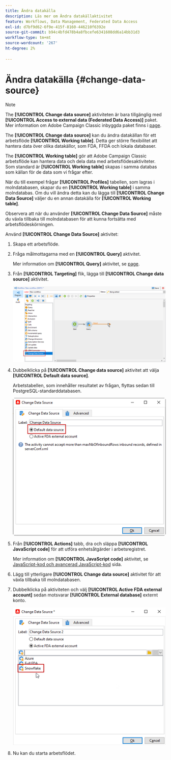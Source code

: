 ```yaml
---
title: Ändra datakälla
description: Läs mer om Ändra datakällaktivitet
feature: Workflows, Data Management, Federated Data Access
exl-id: d7bf9d62-6f9e-415f-8160-446210f6392e
source-git-commit: b94c4bfd478b4a8fbcefe6341608dd6a14bb31d3
workflow-type: tm+mt
source-wordcount: '267'
ht-degree: 2%

---
```


# Ändra datakälla {#change-data-source}

>[!NOTE]
>
> The **[!UICONTROL Change data source]** aktiviteten är bara tillgänglig med **[!UICONTROL Access to external data (Federated Data Access)]** paket. Mer information om Adobe Campaign Classic inbyggda paket finns i [page](../../installation/using/installing-campaign-standard-packages.md).

The **[!UICONTROL Change data source]** kan du ändra datakällan för ett arbetsflöde **[!UICONTROL Working table]**. Detta ger större flexibilitet att hantera data över olika datakällor, som FDA, FFDA och lokala databaser.

The **[!UICONTROL Working table]** gör att Adobe Campaign Classic arbetsflöde kan hantera data och dela data med arbetsflödesaktiviteter.
Som standard är **[!UICONTROL Working table]** skapas i samma databas som källan för de data som vi frågar efter.

När du till exempel frågar **[!UICONTROL Profiles]** tabellen, som lagras i molndatabasen, skapar du en **[!UICONTROL Working table]** i samma molndatabas.
Om du vill ändra detta kan du lägga till **[!UICONTROL Change Data Source]** väljer du en annan datakälla för **[!UICONTROL Working table]**.

Observera att när du använder **[!UICONTROL Change Data Source]** måste du växla tillbaka till molndatabasen för att kunna fortsätta med arbetsflödeskörningen.

Använd **[!UICONTROL Change Data Source]** aktivitet:

1. Skapa ett arbetsflöde.

1. Fråga målmottagarna med en **[!UICONTROL Query]** aktivitet.

   Mer information om **[!UICONTROL Query]** aktivitet, se [page](../../workflow/using/query.md#creating-a-query).

1. Från **[!UICONTROL Targeting]** flik, lägga till **[!UICONTROL Change data source]** aktivitet.

   ![](assets/change-data-source.png)

1. Dubbelklicka på **[!UICONTROL Change data source]** aktivitet att välja **[!UICONTROL Default data source]**.

   Arbetstabellen, som innehåller resultatet av frågan, flyttas sedan till PostgreSQL-standarddatabasen.

   ![](assets/change-data-source_2.png)

1. Från **[!UICONTROL Actions]** tabb, dra och släppa **[!UICONTROL JavaScript code]** för att utföra enhetsåtgärder i arbetsregistret.

   Mer information om **[!UICONTROL JavaScript code]** aktivitet, se [JavaScript-kod och avancerad JavaScript-kod](../../workflow/using/sql-code-and-javascript-code.md#javascript-code) sida.

1. Lägg till ytterligare **[!UICONTROL Change data source]** aktivitet för att växla tillbaka till molndatabasen.

1. Dubbelklicka på aktiviteten och välj **[!UICONTROL Active FDA external account]** sedan motsvarar **[!UICONTROL External database]** externt konto.

   ![](assets/change-data-source_3.png)

1. Nu kan du starta arbetsflödet.
